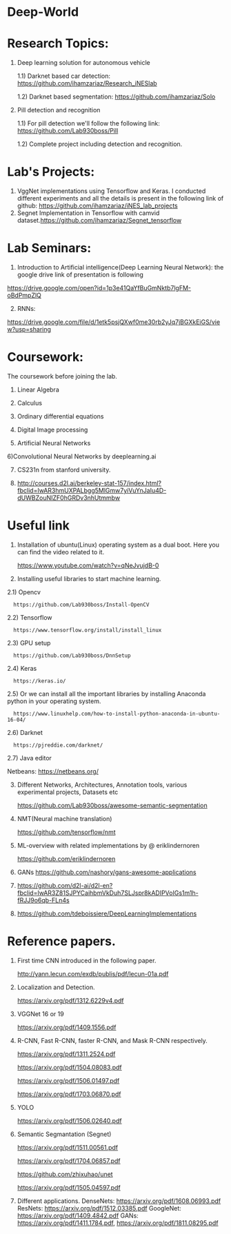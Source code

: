 # Deep-World
# Research Topics:
1) Deep learning solution for autonomous vehicle

   1.1) Darknet based car detection: https://github.com/ihamzariaz/Research_iNESlab
   
   1.2) Darknet based segmentation: https://github.com/ihamzariaz/Solo
   
2) Pill detection and recognition

   1.1) For pill detection we'll follow the following link: https://github.com/Lab930boss/Pill
   
   1.2) Complete project including detection and recognition.
# Lab's Projects:
1) VggNet implementations using Tensorflow and Keras. I conducted different experiments and all the details is present in the following link of github: https://github.com/ihamzariaz/iNES_lab_projects
2) Segnet Implementation in Tensorflow with camvid dataset.https://github.com/ihamzariaz/Segnet_tensorflow

# Lab Seminars:
1) Introduction to Artificial intelligence(Deep Learning Neural Network): the google drive link of presentation is following

https://drive.google.com/open?id=1p3e41QaYfBuGmNktb7lgFM-oBdPmpZlQ

2) RNNs:

https://drive.google.com/file/d/1etk5psjQXwf0me30rb2yJq7jBGXkEiGS/view?usp=sharing
# Coursework:
The coursework before joining the lab.

1) Linear Algebra

2) Calculus

3) Ordinary differential equations

4) Digital Image processing 

5) Artificial Neural Networks

6)Convolutional Neural Networks by deeplearning.ai

7) CS231n from stanford university.

8) http://courses.d2l.ai/berkeley-stat-157/index.html?fbclid=IwAR3hmUXPALbgg5MlGmw7yiVuYnJaIu4D-dUWBZouNIZF0hGRDv3nhUtmmbw

#  Useful link
1) Installation of ubuntu(Linux) operating system as a dual boot. Here you can find the video related to it.

   https://www.youtube.com/watch?v=qNeJvujdB-0

2) Installing useful libraries to start machine learning.

 2.1) Opencv 
 
      https://github.com/Lab930boss/Install-OpenCV
 
 2.2) Tensorflow 
 
      https://www.tensorflow.org/install/install_linux
 
 2.3) GPU setup
 
      https://github.com/Lab930boss/DnnSetup
 
 2.4) Keras
 
      https://keras.io/
 
 2.5) Or we can install all the important libraries by installing Anaconda python in your operating system.
 
      https://www.linuxhelp.com/how-to-install-python-anaconda-in-ubuntu-16-04/
 
 2.6) Darknet
 
      https://pjreddie.com/darknet/
      
 2.7) Java editor
 
 Netbeans: https://netbeans.org/
 
3) Different Networks, Architectures, Annotation tools, various experimental projects, Datasets etc

   https://github.com/Lab930boss/awesome-semantic-segmentation
   
4) NMT(Neural machine translation)

   https://github.com/tensorflow/nmt
   
5) ML-overview with related implementations by @ eriklindernoren

   https://github.com/eriklindernoren
   
6) GANs https://github.com/nashory/gans-awesome-applications

7) https://github.com/d2l-ai/d2l-en?fbclid=IwAR3Z81SJPYCaihbmVkDuh7SLJspr8kADIPVoIGs1m1h-fRJJ9o6qb-FLn4s

8) https://github.com/tdeboissiere/DeepLearningImplementations
   
# Reference papers.
1) First time CNN introduced in the following paper.

   http://yann.lecun.com/exdb/publis/pdf/lecun-01a.pdf
   
2) Localization and Detection.

   https://arxiv.org/pdf/1312.6229v4.pdf

3) VGGNet 16 or 19

   https://arxiv.org/pdf/1409.1556.pdf

4) R-CNN, Fast R-CNN, faster R-CNN, and Mask R-CNN respectively.
 
   https://arxiv.org/pdf/1311.2524.pdf

   https://arxiv.org/pdf/1504.08083.pdf

   https://arxiv.org/pdf/1506.01497.pdf

   https://arxiv.org/pdf/1703.06870.pdf

5) YOLO

   https://arxiv.org/pdf/1506.02640.pdf

6) Semantic Segmantation (Segnet)

   https://arxiv.org/pdf/1511.00561.pdf

   https://arxiv.org/pdf/1704.06857.pdf
   
   https://github.com/zhixuhao/unet
   
   https://arxiv.org/pdf/1505.04597.pdf
   
7) Different applications.
DenseNets: https://arxiv.org/pdf/1608.06993.pdf
ResNets: https://arxiv.org/pdf/1512.03385.pdf
GoogleNet: https://arxiv.org/pdf/1409.4842.pdf
GANs: https://arxiv.org/pdf/1411.1784.pdf, https://arxiv.org/pdf/1811.08295.pdf


